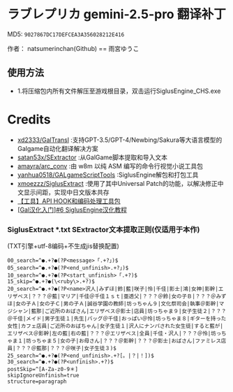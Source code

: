 # ラブレプリカ gemini-2.5-pro 翻译补丁

MD5: `9027867DC17DEFCEA3A356028212E416`

作者： natsumerinchan(Github) == 雨宮ゆうこ

## 使用方法
- 1.将压缩包内所有文件解压至游戏根目录，双击运行SiglusEngine_CHS.exe

# Credits

- [xd2333/GalTransl](https://github.com/xd2333/GalTransl.git) :支持GPT-3.5/GPT-4/Newbing/Sakura等大语言模型的Galgame自动化翻译解决方案
- [satan53x/SExtractor](https://github.com/satan53x/SExtractor.git) :从GalGame脚本提取和导入文本
- [amayra/arc_conv](https://github.com/amayra/arc_conv.git) :由 w8m 以纯 ASM 编写的命令行视觉小说工具包
- [yanhua0518/GALgameScriptTools](https://github.com/yanhua0518/GALgameScriptTools.git) :SiglusEngine解包和打包工具
- [xmoezzz/SiglusExtract](https://github.com/xmoezzz/SiglusExtract.git) :使用了其中Universal Patch的功能，以解决修正中文显示间距，实现中日文版本共存
- [【工具】API HOOK和编码处理工具包](https://www.ai2.moe/topic/29225-【工具】api-hook和编码处理工具包)
- [[Gal汉化入门]#6 SiglusEngine汉化教程](https://www.bilibili.com/read/cv13305423)

### SiglusExtract *.txt SExtractor文本提取正则(仅适用于本作)
(TXT引擎+utf-8编码+不生成jis替换配置)
```
00_search=^●.+?●(?P<message>「.+?」)$
05_search=^●.+?●(?P<end_unfinish>.+?」)$
10_search=^●.+?●(?P<start_unfinish>「.+?)$
15_skip=^●.+?●(\<ruby\>.+?)$
20_search=^●.+?●(?P<name>沢人|みずほ|鈴|藍|咲子|怜|千佳|影士|鴻|女神|影幹|エリザベス|？？？＠藍|マリア|千佳＠千佳１ｓｔ|亜透父|？？？＠鈴|女の子Ｂ|？？？＠みずほ|女の子Ａ|女の子Ｃ|男の子Ａ|誠谷学園の教師|坊っちゃん９|文化祭司会|執事＠影幹|マジシャン|藍那|ご近所のおばさん|エリザベス＠影士|店員|坊っちゃま９|女子生徒２|？？？＠千佳|メイド|男子生徒１|先生|バッグ＠千佳|おっぱい＠怜|坊っちゃま８|ギターを持った女性|カフェ店員|ご近所のおばちゃん|女子生徒１|沢人にナンパされた女生徒|すると藍が|エリザベス＠影幹|左の藍|右の藍|？？？＠エリザベス|全員|千佳・沢人|？？？＠怜|坊っちゃま１|坊っちゃま５|女の子|お母さん|？？？＠影幹|？？？＠影士|おばさん|ファミレス店員|？？？＠藍那|？？？＠咲子|女子生徒３)$
25_search=^●.+?●(?P<end_unfinish>.+?[。|？|！])$
30_search=^●.+?●(?P<unfinish>.+?)$
postSkip=^[A-Za-z0-9＊]
skipIgnoreUnfinish=true
structure=paragraph
```
